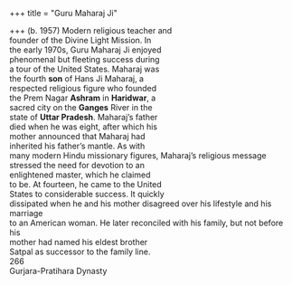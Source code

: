 +++
title = "Guru Maharaj Ji"

+++
(b. 1957) Modern religious teacher and  
founder of the Divine Light Mission. In  
the early 1970s, Guru Maharaj Ji enjoyed  
phenomenal but fleeting success during  
a tour of the United States. Maharaj was  
the fourth **son** of Hans Ji Maharaj, a  
respected religious figure who founded  
the Prem Nagar **Ashram** in **Haridwar**, a  
sacred city on the **Ganges** River in the  
state of **Uttar Pradesh**. Maharaj’s father  
died when he was eight, after which his  
mother announced that Maharaj had  
inherited his father’s mantle. As with  
many modern Hindu missionary figures, Maharaj’s religious message  
stressed the need for devotion to an  
enlightened master, which he claimed  
to be. At fourteen, he came to the United  
States to considerable success. It quickly  
dissipated when he and his mother disagreed over his lifestyle and his marriage  
to an American woman. He later reconciled with his family, but not before his  
mother had named his eldest brother  
Satpal as successor to the family line.  
266  
Gurjara-Pratihara Dynasty